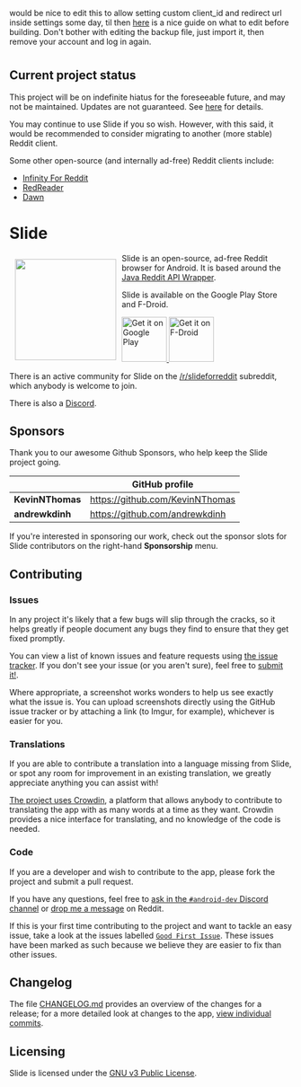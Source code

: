 would be nice to edit this to allow setting custom client_id and redirect url inside settings some day, til then [here](https://www.reddit.com/r/slideforreddit/comments/14nm1ko/how_to_rebuild_slide_for_android_with_your_own/?) is a nice guide on what to edit before building.
Don't bother with editing the backup file, just import it, then remove your account and log in again.

#
## Current project status

This project will be on indefinite hiatus for the foreseeable future, and may not be maintained.
Updates are not guaranteed.
See [here](https://github.com/Haptic-Apps/Slide/issues/3449) for details.

You may continue to use Slide if you so wish.
However, with this said, it would be recommended to consider migrating to another (more stable) Reddit client.

Some other open-source (and internally ad-free) Reddit clients include:
- [Infinity For Reddit](https://github.com/Docile-Alligator/Infinity-For-Reddit)
- [RedReader](https://github.com/QuantumBadger/RedReader)
- [Dawn](https://github.com/Tunous/Dawn)

# Slide

<img src="app/src/main/res/drawable/ic_launcher.png"
    align="left" width="180" hspace="10" vspace="10">

Slide is an open-source, ad-free Reddit browser for Android.
It is based around the [Java Reddit API Wrapper](https://github.com/mattbdean/JRAW).

Slide is available on the Google Play Store and F-Droid.

<a href="https://play.google.com/store/apps/details?id=me.ccrama.redditslide">
    <img alt="Get it on Google Play"
        height="80"
        src="https://play.google.com/intl/en_us/badges/static/images/badges/en_badge_web_generic.png" />
</a>
<a href="https://f-droid.org/app/me.ccrama.redditslide">
    <img alt="Get it on F-Droid"
        height="80"
        src="https://fdroid.gitlab.io/artwork/badge/get-it-on.png" />
</a>

There is an active community for Slide on the
[/r/slideforreddit](https://www.reddit.com/r/slideforreddit) subreddit,
which anybody is welcome to join.

There is also a [Discord](https://discord.gg/hVWAY8A).

## Sponsors

Thank you to our awesome Github Sponsors, who help keep the Slide project going.

|  | GitHub profile |
| --------- | ------------- |
| **KevinNThomas** | https://github.com/KevinNThomas |
| **andrewkdinh** | https://github.com/andrewkdinh |

If you're interested in sponsoring our work, check out the sponsor slots for Slide contributors on the right-hand **Sponsorship** menu.

## Contributing

### Issues

In any project it's likely that a few bugs will slip through the cracks, so it
helps greatly if people document any bugs they find to ensure that they get
fixed promptly.

You can view a list of known issues and feature requests using [the issue tracker](https://github.com/Haptic-Apps/Slide/issues).
If you don't see your issue (or you aren't sure), feel free to [submit it!](https://github.com/Haptic-Apps/Slide/issues/new).

Where appropriate, a screenshot works wonders to help us see exactly what the issue is.
You can upload screenshots directly using the GitHub issue tracker or
by attaching a link (to Imgur, for example), whichever is easier for you.

### Translations

If you are able to contribute a translation into a language missing from Slide,
or spot any room for improvement in an existing translation, we greatly
appreciate anything you can assist with!

[The project uses Crowdin](https://crowdin.com/project/slide-for-reddit),
a platform that allows anybody to contribute to translating the app with as many words at a time as they want.
Crowdin provides a nice interface for translating, and no knowledge of the code is needed.

### Code

If you are a developer and wish to contribute to the app, please fork the project
and submit a pull request.

If you have any questions, feel free to
[ask in the `#android-dev` Discord channel](https://discord.gg/HeShMsX) or
[drop me a message](https://www.reddit.com/message/compose/?to=ccrama) on Reddit.

If this is your first time contributing to the project and want to tackle an
easy issue, take a look at the issues labelled [`Good First Issue`](https://github.com/Haptic-Apps/Slide/issues?q=is%3Aopen+is%3Aissue+label%3A%22Good+First+Issue%22).
These issues have been marked as such because we believe they are easier to fix than other issues.

## Changelog

The file [CHANGELOG.md](CHANGELOG.md) provides an overview of the changes for a
release; for a more detailed look at changes to the app, [view individual commits](https://github.com/Haptic-Apps/Slide/commits/master).

## Licensing

Slide is licensed under the [GNU v3 Public License](LICENSE.txt).
